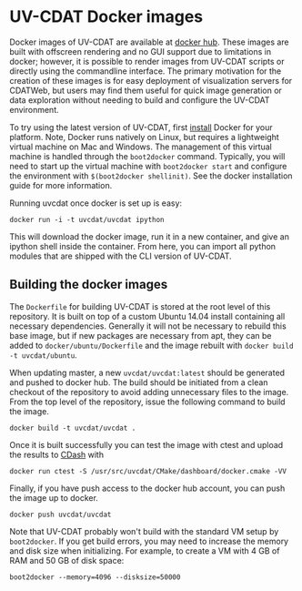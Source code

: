UV-CDAT Docker images
=====================

Docker images of UV-CDAT are available at [docker hub](https://registry.hub.docker.com/u/uvcdat/uvcdat/).  These
images are built with offscreen rendering and no GUI support due to limitations in docker; however, it is possible
to render images from UV-CDAT scripts or directly using the commandline interface.  The primary motivation for
the creation of these images is for easy deployment of visualization servers for CDATWeb, but users may find
them useful for quick image generation or data exploration without needing to build and configure the UV-CDAT
environment.

To try using the latest version of UV-CDAT, first [install](https://docs.docker.com/compose/install/) Docker
for your platform.  Note, Docker runs natively on Linux, but requires a lightweight virtual machine on Mac and
Windows.  The management of this virtual machine is handled through the `boot2docker` command.  Typically,
you will need to start up the virtual machine with `boot2docker start` and configure the environment with
`$(boot2docker shellinit)`.  See the docker installation guide for more information.

Running uvcdat once docker is set up is easy:
```
docker run -i -t uvcdat/uvcdat ipython
```
This will download the docker image, run it in a new container, and give an ipython shell inside the container.
From here, you can import all python modules that are shipped with the CLI version of UV-CDAT.

Building the docker images
--------------------------

The `Dockerfile` for building UV-CDAT is stored at the root level of this repository.  It is built on top of
a custom Ubuntu 14.04 install containing all necessary dependencies.  Generally it will not be necessary to
rebuild this base image, but if new packages are necessary from apt, they can be added to `docker/ubuntu/Dockerfile`
and the image rebuilt with `docker build -t uvcdat/ubuntu`.

When updating master, a new `uvcdat/uvcdat:latest` should be generated and pushed to docker hub.  The
build should be initiated from a clean checkout of the repository to avoid adding unnecessary files to the
image.  From the top level of the repository, issue the following command to build the image.
```
docker build -t uvcdat/uvcdat .
```
Once it is built successfully you can test the image with ctest and upload the results to
[CDash](https://open.cdash.org/index.php?project=UV-CDAT&display=project) with
```
docker run ctest -S /usr/src/uvcdat/CMake/dashboard/docker.cmake -VV
```
Finally, if you have push access to the docker hub account, you can push the image up to docker.
```
docker push uvcdat/uvcdat
```

Note that UV-CDAT probably won't build with the standard VM setup by `boot2docker`.  If you get build errors, you
may need to increase the memory and disk size when initializing.  For example, to create a VM with 4 GB of RAM and 
50 GB of disk space:
```
boot2docker --memory=4096 --disksize=50000
```

